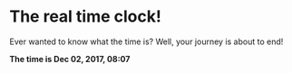 # The real time clock!

Ever wanted to know what the time is? Well, your journey is about to end!

**The time is Dec 02, 2017, 08:07**